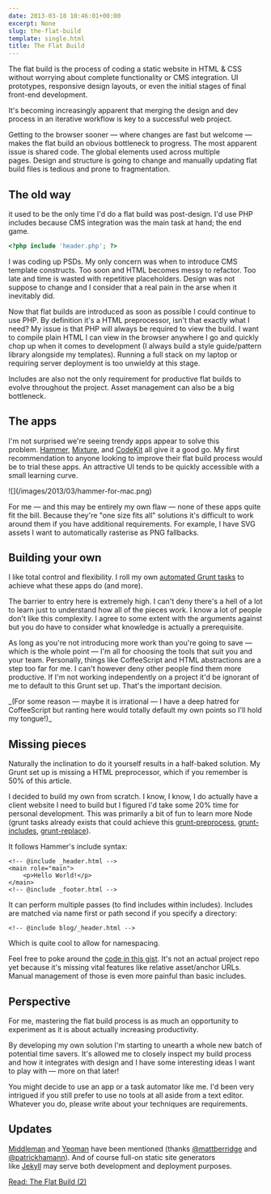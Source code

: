```yaml
---
date: 2013-03-18 10:46:01+00:00
excerpt: None
slug: the-flat-build
template: single.html
title: The Flat Build
---
```


The flat build is the process of coding a static website in HTML & CSS without worrying about complete functionality or CMS integration. UI prototypes, responsive design layouts, or even the initial stages of final front-end development.

It's becoming increasingly apparent that merging the design and dev process in an iterative workflow is key to a successful web project.

Getting to the browser sooner — where changes are fast but welcome — makes the flat build an obvious bottleneck to progress. The most apparent issue is shared code. The global elements used across multiple pages. Design and structure is going to change and manually updating flat build files is tedious and prone to fragmentation.


## The old way


it used to be the only time I'd do a flat build was post-design. I'd use PHP includes because CMS integration was the main task at hand; the end game.

````php
<?php include 'header.php'; ?>
````

I was coding up PSDs. My only concern was when to introduce CMS template constructs. Too soon and HTML becomes messy to refactor. Too late and time is wasted with repetitive placeholders. Design was not suppose to change and I consider that a real pain in the arse when it inevitably did.

Now that flat builds are introduced as soon as possible I could continue to use PHP. By definition it's a HTML preprocessor, isn't that exactly what I need? My issue is that PHP will always be required to view the build. I want to compile plain HTML I can view in the browser anywhere I go and quickly chop up when it comes to development (I always build a style guide/pattern library alongside my templates). Running a full stack on my laptop or requiring server deployment is too unwieldy at this stage.

Includes are also not the only requirement for productive flat builds to evolve throughout the project. Asset management can also be a big bottleneck.


## The apps


I'm not surprised we're seeing trendy apps appear to solve this problem. [Hammer](http://hammerformac.com/), [Mixture](http://mixture.io/), and [CodeKit](http://incident57.com/codekit/) all give it a good go. My first recommendation to anyone looking to improve their flat build process would be to trial these apps. An attractive UI tends to be quickly accessible with a small learning curve.

<p class="b-post__image">![](/images/2013/03/hammer-for-mac.png)</p>

For me — and this may be entirely my own flaw — none of these apps quite fit the bill. Because they're "one size fits all" solutions it's difficult to work around them if you have additional requirements. For example, I have SVG assets I want to automatically rasterise as PNG fallbacks.


## Building your own


I like total control and flexibility. I roll my own [automated Grunt tasks](https://dbushell.com/2013/03/12/automation/) to achieve what these apps do (and more).

The barrier to entry here is extremely high. I can't deny there's a hell of a lot to learn just to understand how all of the pieces work. I know a lot of people don't like this complexity. I agree to some extent with the arguments against but you do have to consider what knowledge is actually a prerequisite.

As long as you're not introducing more work than you're going to save — which is the whole point — I'm all for choosing the tools that suit you and your team. Personally, things like CoffeeScript and HTML abstractions are a step too far for me. I can't however deny other people find them more productive. If I'm not working independently on a project it'd be ignorant of me to default to this Grunt set up. That's the important decision.

<p class="p--small">_(For some reason — maybe it is irrational — I have a deep hatred for CoffeeScript but ranting here would totally default my own points so I'll hold my tongue!)_</p>




## Missing pieces


Naturally the inclination to do it yourself results in a half-baked solution. My Grunt set up is missing a HTML preprocessor, which if you remember is 50% of this article.

I decided to build my own from scratch. I know, I know, I do actually have a client website I need to build but I figured I'd take some 20% time for personal development. This was primarily a bit of fun to learn more Node (grunt tasks already exists that could achieve this [grunt-preprocess](https://github.com/onehealth/grunt-preprocess/), [grunt-includes](https://github.com/vanetix/grunt-includes), [grunt-replace](https://github.com/outaTiME/grunt-replace)).

It follows Hammer's include syntax:

````markup
<!-- @include _header.html -->
<main role="main">
    <p>Hello World!</p>
</main>
<!-- @include _footer.html -->
````

It can perform multiple passes (to find includes within includes). Includes are matched via name first or path second if you specify a directory:

````markup
<!-- @include blog/_header.html -->
````

Which is quite cool to allow for namespacing.

Feel free to poke around the [code in this gist](https://gist.github.com/dbushell/5186122). It's not an actual project repo yet because it's missing vital features like relative asset/anchor URLs. Manual management of those is even more painful than basic includes.


## Perspective


For me, mastering the flat build process is as much an opportunity to experiment as it is about actually increasing productivity.

By developing my own solution I'm starting to unearth a whole new batch of potential time savers. It's allowed me to closely inspect my build process and how it integrates with design and I have some interesting ideas I want to play with — more on that later!

You might decide to use an app or a task automator like me. I'd been very intrigued if you still prefer to use no tools at all aside from a text editor. Whatever you do, please write about your techniques are requirements.


## Updates


[Middleman](http://middlemanapp.com/) and [Yeoman](http://yeoman.io/) have been mentioned (thanks [@mattberridge](http://twitter.com/mattberridge) and [@patrickhamann](http://twitter.com/patrickhamann)). And of course full-on static site generators like [Jekyll](https://github.com/mojombo/jekyllJekyll) may serve both development and deployment purposes.

[Read: The Flat Build (2)](/2013/04/05/the-flat-build-2/)
